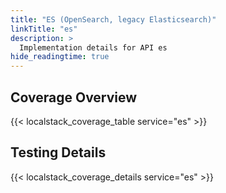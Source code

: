 ```yaml
---
title: "ES (OpenSearch, legacy Elasticsearch)"
linkTitle: "es"
description: >
  Implementation details for API es
hide_readingtime: true
---
```


## Coverage Overview

{{< localstack_coverage_table service="es" >}}

## Testing Details

{{< localstack_coverage_details service="es" >}}

